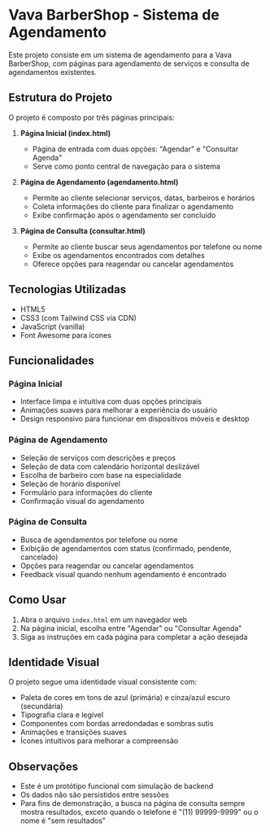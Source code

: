 # Vava BarberShop - Sistema de Agendamento

Este projeto consiste em um sistema de agendamento para a Vava BarberShop, com páginas para agendamento de serviços e consulta de agendamentos existentes.

## Estrutura do Projeto

O projeto é composto por três páginas principais:

1. **Página Inicial (index.html)**
   - Página de entrada com duas opções: "Agendar" e "Consultar Agenda"
   - Serve como ponto central de navegação para o sistema

2. **Página de Agendamento (agendamento.html)**
   - Permite ao cliente selecionar serviços, datas, barbeiros e horários
   - Coleta informações do cliente para finalizar o agendamento
   - Exibe confirmação após o agendamento ser concluído

3. **Página de Consulta (consultar.html)**
   - Permite ao cliente buscar seus agendamentos por telefone ou nome
   - Exibe os agendamentos encontrados com detalhes
   - Oferece opções para reagendar ou cancelar agendamentos

## Tecnologias Utilizadas

- HTML5
- CSS3 (com Tailwind CSS via CDN)
- JavaScript (vanilla)
- Font Awesome para ícones

## Funcionalidades

### Página Inicial
- Interface limpa e intuitiva com duas opções principais
- Animações suaves para melhorar a experiência do usuário
- Design responsivo para funcionar em dispositivos móveis e desktop

### Página de Agendamento
- Seleção de serviços com descrições e preços
- Seleção de data com calendário horizontal deslizável
- Escolha de barbeiro com base na especialidade
- Seleção de horário disponível
- Formulário para informações do cliente
- Confirmação visual do agendamento

### Página de Consulta
- Busca de agendamentos por telefone ou nome
- Exibição de agendamentos com status (confirmado, pendente, cancelado)
- Opções para reagendar ou cancelar agendamentos
- Feedback visual quando nenhum agendamento é encontrado

## Como Usar

1. Abra o arquivo `index.html` em um navegador web
2. Na página inicial, escolha entre "Agendar" ou "Consultar Agenda"
3. Siga as instruções em cada página para completar a ação desejada

## Identidade Visual

O projeto segue uma identidade visual consistente com:

- Paleta de cores em tons de azul (primária) e cinza/azul escuro (secundária)
- Tipografia clara e legível
- Componentes com bordas arredondadas e sombras sutis
- Animações e transições suaves
- Ícones intuitivos para melhorar a compreensão

## Observações

- Este é um protótipo funcional com simulação de backend
- Os dados não são persistidos entre sessões
- Para fins de demonstração, a busca na página de consulta sempre mostra resultados, exceto quando o telefone é "(11) 99999-9999" ou o nome é "sem resultados"

